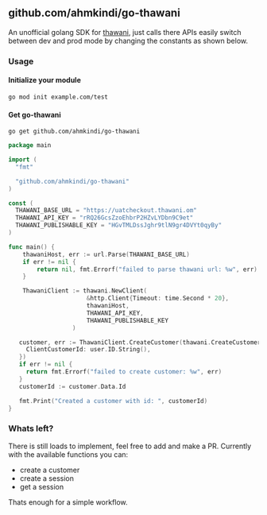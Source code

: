 ## github.com/ahmkindi/go-thawani

An unofficial golang SDK for [thawani](https://docs.thawani.om/), just calls there APIs easily switch between dev and prod mode by changing the constants as shown below.

### Usage

#### Initialize your module

`go mod init example.com/test`

#### Get go-thawani

`go get github.com/ahmkindi/go-thawani`

```go
package main

import (
  "fmt"

  "github.com/ahmkindi/go-thawani"
)

const (
  THAWANI_BASE_URL = "https://uatcheckout.thawani.om"
  THAWANI_API_KEY = "rRQ26GcsZzoEhbrP2HZvLYDbn9C9et"
  THAWANI_PUBLISHABLE_KEY = "HGvTMLDssJghr9tlN9gr4DVYt0qyBy"
)

func main() {
	thawaniHost, err := url.Parse(THAWANI_BASE_URL)
	if err != nil {
		return nil, fmt.Errorf("failed to parse thawani url: %w", err)
	}

	ThawaniClient := thawani.NewClient(
                      &http.Client{Timeout: time.Second * 20},
                      thawaniHost,
                      THAWANI_API_KEY,
                      THAWANI_PUBLISHABLE_KEY
                  )

   customer, err := ThawaniClient.CreateCustomer(thawani.CreateCustomerReq{
     ClientCustomerId: user.ID.String(),
   })
   if err != nil {
     return fmt.Errorf("failed to create customer: %w", err)
   }
   customerId := customer.Data.Id

   fmt.Print("Created a customer with id: ", customerId)
}
```

### Whats left?
There is still loads to implement, feel free to add and make a PR. Currently with the available functions you can:
* create a customer
* create a session
* get a session

Thats enough for a simple workflow.
